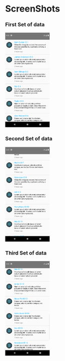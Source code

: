 # ScreenShots

### First Set of data
<img src="https://github.com/ArunKumarVallal99/ListViews/blob/Flatlist-with-Pagination-demo/Screenshots/Screenshot_1606924302.png" height="300">

### Second Set of data
<img src="https://github.com/ArunKumarVallal99/ListViews/blob/Flatlist-with-Pagination-demo/Screenshots/Screenshot_1606924314.png" height="300">

### Third Set of data
<img src="https://github.com/ArunKumarVallal99/ListViews/blob/Flatlist-with-Pagination-demo/Screenshots/Screenshot_1606924319.png" height="300">